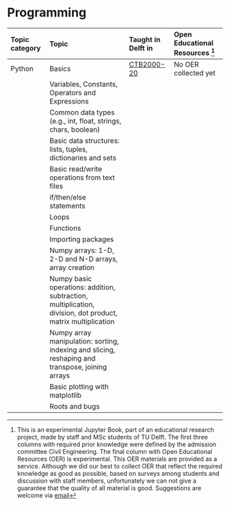 # Programming

|Topic category|Topic   |Taught in Delft in  | Open Educational Resources [^1] |
|:------|:--------|:------------------|:---------------------------|
| Python      | Basics                                                                           | [CTB2000-20](https://studiegids.tudelft.nl/a101_displayCourse.do?course_id=61981&_NotifyTextSearch_) | No OER collected yet
|                      | Variables, Constants, Operators and Expressions                                                                                             |                                 |
|                      | Common data types (e.g., int, float, strings, chars, boolean)                                                                               |                                 |
|                      | Basic data structures: lists, tuples, dictionaries and sets                                                                                 |                                 |
|                      | Basic read/write operations from text files                                                                                                 |                                 |
|                      | if/then/else statements                                                                                                                     |                                 |    
|                      | Loops                                                                                                                                       |                                 |
|                      | Functions                                                                                                                                   |                                 |
|                      | Importing packages                                                                                                                          |                                 |
|                      | Numpy arrays: 1-D, 2-D and N-D arrays, array creation                                                                                       |                                 |
|                      | Numpy basic operations: addition, subtraction, multiplication, division, dot product, matrix multiplication                                 |                                 |
|                      | Numpy array manipulation: sorting, indexing and slicing, reshaping and transpose, joining arrays                                            |                                 |
|                      | Basic plotting with matplotlib                                                                                                              |                                 |
|                      | Roots and bugs                                                                                                                               |                                 |

[^1]: This is an experimental Jupyter Book, part of an educational research project, made by staff and MSc students of TU Delft. The first three columns with required prior knowledge were defined by the admission committee Civil Engineering. The final column with Open Educational Resources (OER) is experimental. This OER materials are provided as a service. Although we did our best to collect OER that reflect the required knowledge as good as possible, based on surveys among students and discussion with staff members, unfortunately we can not give a guarantee that the quality of all material is good. Suggestions are welcome via [email](mailto:h.r.schipper@tudelft.nl?subject=pre-for-cem-suggestions)

